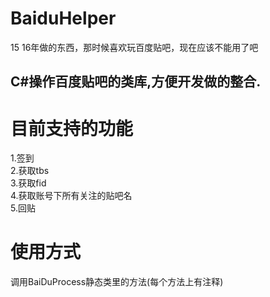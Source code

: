 # BaiduHelper
15 16年做的东西，那时候喜欢玩百度贴吧，现在应该不能用了吧
## C#操作百度贴吧的类库,方便开发做的整合.
# 目前支持的功能
1.签到<br>
2.获取tbs<br>
3.获取fid<br>
4.获取账号下所有关注的贴吧名<br>
5.回贴
# 使用方式
调用BaiDuProcess静态类里的方法(每个方法上有注释)

